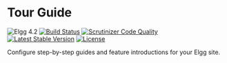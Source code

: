 # Tour Guide

![Elgg 4.2](https://img.shields.io/badge/Elgg-4.2-green.svg)
[![Build Status](https://scrutinizer-ci.com/g/ColdTrick/tour_guide/badges/build.png?b=master)](https://scrutinizer-ci.com/g/ColdTrick/tour_guide/build-status/master)
[![Scrutinizer Code Quality](https://scrutinizer-ci.com/g/ColdTrick/tour_guide/badges/quality-score.png?b=master)](https://scrutinizer-ci.com/g/ColdTrick/tour_guide/?branch=master)
[![Latest Stable Version](https://poser.pugx.org/coldtrick/tour_guide/v/stable.svg)](https://packagist.org/packages/coldtrick/tour_guide)
[![License](https://poser.pugx.org/coldtrick/tour_guide/license.svg)](https://packagist.org/packages/coldtrick/tour_guide)

Configure step-by-step guides and feature introductions for your Elgg site.
